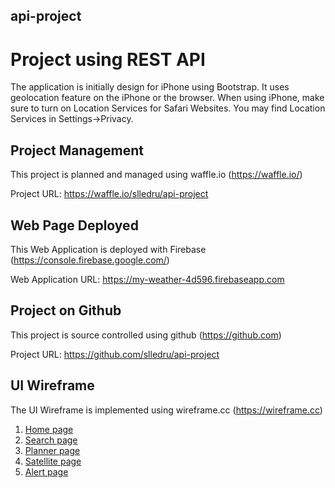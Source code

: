 ## api-project

# Project using REST API

The application is initially design for iPhone using Bootstrap.
It uses geolocation feature on the iPhone or the browser.
When using iPhone, make sure to turn on Location Services for Safari Websites.
You may find Location Services in Settings->Privacy.

## Project Management

This project is planned and managed using waffle.io (https://waffle.io/)

Project URL: https://waffle.io/slledru/api-project

## Web Page Deployed

This Web Application is deployed with Firebase (https://console.firebase.google.com/)

Web Application URL: https://my-weather-4d596.firebaseapp.com

## Project on Github

This project is source controlled using github (https://github.com)

Project URL: https://github.com/slledru/api-project

## UI Wireframe

The UI Wireframe is implemented using wireframe.cc (https://wireframe.cc)

1. [Home page](https://wireframe.cc/fwEh4w)
2. [Search page](https://wireframe.cc/)
3. [Planner page](https://wireframe.cc/)
4. [Satellite page](https://wireframe.cc/)
5. [Alert page](https://wireframe.cc/)
